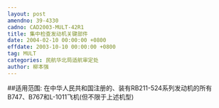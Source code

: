 ```yaml
---
layout: post
amendno: 39-4330
cadno: CAD2003-MULT-42R1
title: 集中检查发动机关键部件
date: 2004-02-10 00:00:00 +0800
effdate: 2003-10-10 00:00:00 +0800
tag: MULT
categories: 民航华北局适航审定处
author: 柳本强
---
```


##适用范围:
在中华人民共和国注册的、装有RB211-524系列发动机的所有B747、B767和L-1011飞机(但不限于上述机型)

